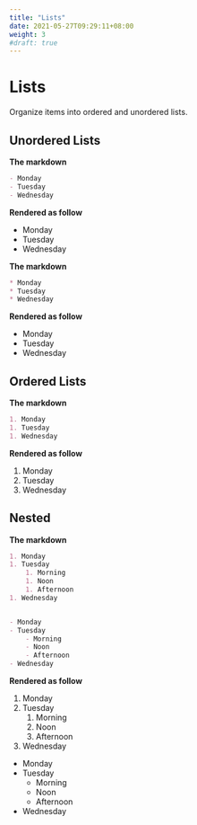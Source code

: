 ```yaml
---
title: "Lists"
date: 2021-05-27T09:29:11+08:00
weight: 3
#draft: true
---
```


# Lists
Organize items into ordered and unordered lists.


## Unordered Lists

**The markdown**
```markdown
- Monday
- Tuesday
- Wednesday
```

**Rendered as follow**
- Monday
- Tuesday
- Wednesday


**The markdown**
```markdown
* Monday
* Tuesday
* Wednesday
```

**Rendered as follow**
* Monday
* Tuesday
* Wednesday


## Ordered Lists

**The markdown**
```markdown
1. Monday
1. Tuesday
1. Wednesday
```

**Rendered as follow**
1. Monday
1. Tuesday
1. Wednesday


## Nested

**The markdown**
```markdown
1. Monday
1. Tuesday
    1. Morning
    1. Noon
    1. Afternoon
1. Wednesday


- Monday
- Tuesday
    - Morning
    - Noon
    - Afternoon
- Wednesday
```

**Rendered as follow**
1. Monday
1. Tuesday
    1. Morning
    1. Noon
    1. Afternoon
1. Wednesday


- Monday
- Tuesday
    - Morning
    - Noon
    - Afternoon
- Wednesday